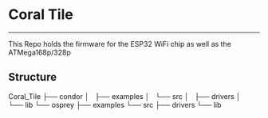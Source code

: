 # Coral Tile
----------

This Repo holds the firmware for the ESP32 WiFi chip as well as the ATMega168p/328p

## Structure

Coral_Tile
├── condor
│   ├── examples
│   └── src
│       ├── drivers
│       └── lib
└── osprey
    ├── examples
    └── src
        ├── drivers
        └── lib



